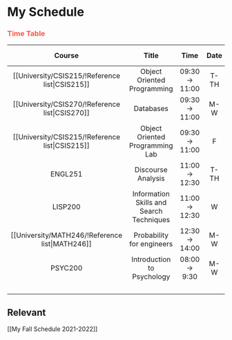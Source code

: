 # My Schedule

### <span style="color: #ff5545;text-transform: capitalize;">Time table</span>

|                     Course                      |                  Title                   |     Time      | Date | Room   | Section | Credit amount |
|:-----------------------------------------------:|:----------------------------------------:|:-------------:|:----:| ------ |:-------:|:-------------:|
| [[University/CSIS215/!Reference list\|CSIS215]] |       Object Oriented Programming        | 09:30 → 11:00 | T-TH | Kh-309 |    3    |       3       |
| [[University/CSIS270/!Reference list\|CSIS270]] |                Databases                 | 09:30 → 11:00 | M-W  |        |    2    |       3       |
| [[University/CSIS215/!Reference list\|CSIS215]] |     Object Oriented Programming Lab      | 09:30 → 11:00 |  F   |        |    2    |       1       |
|                     ENGL251                     |            Discourse Analysis            | 11:00 → 12:30 | T-TH |        |    3    |       3       |
|                     LISP200                     | Information Skills and Search Techniques | 11:00 → 12:30 |  W   |        |    6    |       1       |
| [[University/MATH246/!Reference list\|MATH246]] |        Probability for engineers         | 12:30 → 14:00 | M-W  |        |    2    |       3       |
|                     PSYC200                     |        Introduction to Psychology        | 08:00 → 9:30  | M-W  |        |    1    |       3       |
|                                                 |                                          |               |      |        |         | **Total**:17  |

## Relevant 
[[My Fall Schedule 2021-2022]]